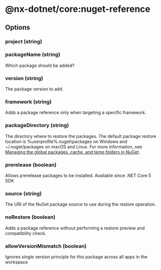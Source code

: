 # @nx-dotnet/core:nuget-reference

## Options

### project (string)

### packageName (string)

Which package should be added?

### version (string)

The package version to add.

### framework (string)

Adds a package reference only when targeting a specific framework.

### packageDirectory (string)

The directory where to restore the packages. The default package restore location is %userprofile%\.nuget\packages on Windows and ~/.nuget/packages on macOS and Linux. For more information, see [Managing the global packages, cache, and temp folders in NuGet](https://docs.microsoft.com/en-us/nuget/consume-packages/managing-the-global-packages-and-cache-folders).

### prerelease (boolean)

Allows prerelease packages to be installed. Available since .NET Core 5 SDK

### source (string)

The URI of the NuGet package source to use during the restore operation.

### noRestore (boolean)

Adds a package reference without performing a restore preview and compatibility check.

### allowVersionMismatch (boolean)

Ignores single version principle for this package across all apps in the workspace
